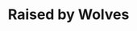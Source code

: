 ---
layout: post
type: tvserie
title: Raised by Wolves
overview: >-
  Dois androides tem como missão de cuidar de crianças em um misterioso planeta.
  Enquanto a colônia dos humanos se divide por questões religiosas, esses
  androides aprendem de uma maneira difícil como lidar e controlar as pessoas.
img_path: https://m.media-amazon.com/images/M/MV5BYWUzMGZjNjgtMzkwYS00MTdhLTlhYzItYTEzMjRjMjkzZmM3XkEyXkFqcGdeQXVyMTE5MzYzMDE5._V1_UX720_.jpg
tmdb_id: 85723
imdb_id: tt9170108
runtime: 60m
release_date: 2020-09-03T00:00:00.000Z
genres:
  - Sci-Fi
  - Fantasy
  - Drama
casts:
  - Travis Fimmel
  - Amanda Collin
  - Abubakar Salim
  - Ethan Hazzard
  - Aasiya Shah
  - Ivy Wong
crews:
  - Aaron Guzikowski
trailer: nAg6RTQEfeM
parental: 16
adult: false
vote_average: 8.2
vote_count: 0
qualitys:
  - 1080p
  - 720p
  - 480p
audios:
  - Dual Áudio
extensions:
  - mkv
  - mp4
seasons:
  - season_number: 1
    name: 1 temporada
    overview: >-
      A 1ª temporada de Raised by Wolves começou a ser exibida em 3 de setembro
      de 2020.
    air_date: 2020-09-03T00:00:00.000Z
    episodes:
      - episode_number: 1
        name: Raised by Wolves
        overview: >-
          After Earth is rendered uninhabitable, Androids Mother and Father
          start a new settlement and family with human embryos on the planet
          Kepler-22b. Twelve years later, only one child, Campion, remains, and
          the arrival of an Ark of surviving humans called the Mithraic presents
          a threat that Mother has no choice but to confront.
        air_date: 2020-09-03T00:00:00.000Z
        vote_average: 9
        vote_count: 1.135
        options:
          - quality: 1080p
            audio: Dual Àudio
            size: 5GB
            server: null
            urls:
              - https://twitter.com/
              - https://google.com/
      - episode_number: 2
        name: Pentagram
        overview: >-
          After a confrontation with Marcus, Mother discovers and takes five
          Mithraic children (Hunter, Tempest, Paul, Holly and Vita) back to her
          settlement. While Mother, Father and Campion, adjust to living with a
          new group of Earth-born children, Marcus struggles to survive alone on
          Kepler-22b.
        air_date: 2020-09-03T00:00:00.000Z
        vote_average: 8
        vote_count: 805
        options:
          - quality: 720p
            audio: Dual Àudio
            size: 3GB
            server: null
            urls:
              - https://facebook.com/
              - https://instagram.com/
---